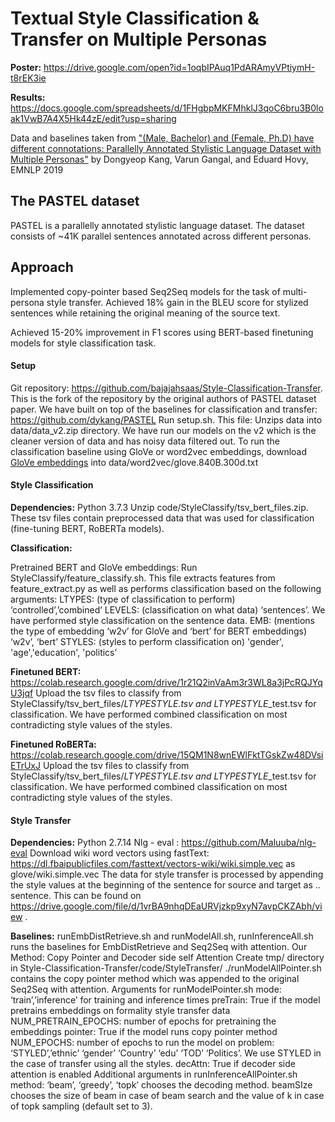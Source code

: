 # Textual Style Classification & Transfer on Multiple Personas

__Poster:__ https://drive.google.com/open?id=1oqbIPAuq1PdARAmyVPtiymH-t8rEK3ie

__Results:__ https://docs.google.com/spreadsheets/d/1FHgbpMKFMhklJ3qoC6bru3B0loak1VwB7A4X5Hk44zE/edit?usp=sharing

Data and baselines taken from ["(Male, Bachelor) and (Female, Ph.D) have different connotations: Parallelly Annotated Stylistic Language Dataset with Multiple Personas"](https:/arxiv.org/abs/1909.00098) by Dongyeop Kang, Varun Gangal, and Eduard Hovy, EMNLP 2019

## The PASTEL dataset
PASTEL is a parallelly annotated stylistic language dataset.
The dataset consists of ~41K parallel sentences annotated across different personas.

## Approach
Implemented copy-pointer based Seq2Seq models for the task of multi-persona style transfer. Achieved 18% gain in the BLEU score for stylized sentences while retaining the original meaning of the source text.

Achieved 15-20% improvement in F1 scores using BERT-based finetuning models for style classification task.

#### Setup

Git repository: https://github.com/bajajahsaas/Style-Classification-Transfer. This is the fork of the repository by the original authors of PASTEL dataset paper. We have built on top of the baselines for classification and transfer: https://github.com/dykang/PASTEL
Run setup.sh. This file:
Unzips data into data/data_v2.zip directory. We have run our models on the v2 which is the cleaner version of data and has noisy data filtered out.
To run the classification baseline using GloVe or word2vec embeddings, download [GloVe embeddings](http://nlp.stanford.edu/data/glove.840B.300d.zip) into data/word2vec/glove.840B.300d.txt

#### Style Classification

__Dependencies:__
Python 3.7.3
Unzip code/StyleClassify/tsv_bert_files.zip. These tsv files contain preprocessed data that was used for classification (fine-tuning BERT, RoBERTa models).

__Classification:__

Pretrained BERT and GloVe embeddings:
Run StyleClassify/feature_classify.sh. This file extracts features from feature_extract.py as well as performs classification based on the following arguments:
LTYPES: (type of classification to perform) ‘controlled’,’combined’
LEVELS: (classification on what data) ‘sentences’. We have performed style classification on the sentence data.
EMB: (mentions the type of embedding ‘w2v’ for GloVe and ‘bert’ for BERT embeddings) ‘w2v’, ‘bert’
STYLES: (styles to perform classification on) 'gender', 'age','education', 'politics’

__Finetuned BERT:__
https://colab.research.google.com/drive/1r21Q2inVaAm3r3WL8a3jPcRQJYqU3jqf
Upload the tsv files to classify from StyleClassify/tsv_bert_files/$LTYPE$_$STYLE$.tsv and $LTYPE$_$STYLE$_test.tsv for classification. We have performed combined classification on most contradicting style values of the styles.

__Finetuned RoBERTa:__
https://colab.research.google.com/drive/15QM1N8wnEWlFktTGskZw48DVsiETrUxJ
Upload the tsv files to classify from StyleClassify/tsv_bert_files/$LTYPE$_$STYLE$.tsv and $LTYPE$_$STYLE$_test.tsv for classification. We have performed combined classification on most contradicting style values of the styles.

#### Style Transfer

__Dependencies:__
Python 2.7.14
Nlg - eval : https://github.com/Maluuba/nlg-eval
Download wiki word vectors using fastText: https://dl.fbaipublicfiles.com/fasttext/vectors-wiki/wiki.simple.vec as glove/wiki.simple.vec
The data for style transfer is processed by appending the style values at the beginning of the sentence for source and target as <Style1> <Style2> .. <Style7> sentence. This can be found on https://drive.google.com/file/d/1vrBA9nhqDEaURVjzkp9xyN7avpCKZAbh/view .

__Baselines:__
runEmbDistRetrieve.sh and runModelAll.sh, runInferenceAll.sh runs the baselines for EmbDistRetrieve and Seq2Seq with attention.
Our Method: Copy Pointer and Decoder side self Attention
Create tmp/ directory in Style-Classification-Transfer/code/StyleTransfer/
./runModelAllPointer.sh contains the copy pointer method which was appended to the original Seq2Seq with attention.
Arguments for runModelPointer.sh
mode: ‘train’,’inference’ for training and inference times
preTrain: True if the model pretrains embeddings on formality style transfer data
NUM_PRETRAIN_EPOCHS: number of epochs for pretraining the embeddings
pointer: True if the model runs copy pointer method
NUM_EPOCHS: number of epochs to run the model on
problem: ‘STYLED’,’ethnic’ ‘gender’ ‘Country’ ‘edu’ ‘TOD’ ‘Politics’. We use STYLED in the case of transfer using all the styles.
decAttn: True if decoder side attention is enabled
Additional arguments in runInferenceAllPointer.sh
method: ‘beam’, ‘greedy’, ‘topk’ chooses the decoding method.
beamSIze chooses the size of beam in case of beam search and the value of k in case of topk sampling (default set to 3).